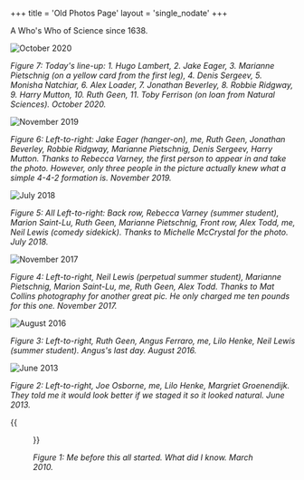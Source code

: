 +++
title = 'Old Photos Page'
layout = 'single_nodate'
+++

A Who's Who of Science since 1638.

![October 2020](../group2020_low.jpg)

*Figure 7: Today's line-up: 1. Hugo Lambert, 2. Jake Eager, 3. Marianne Pietschnig (on a yellow card from the first leg), 
4. Denis Sergeev, 5. Monisha Natchiar, 6. Alex Loader, 7. Jonathan Beverley, 8. Robbie Ridgway, 9. Harry Mutton, 10. Ruth Geen, 
11. Toby Ferrison (on loan from Natural Sciences). October 2020.*


![November 2019](../group2019_low.jpg)
 
*Figure 6: Left-to-right: Jake Eager (hanger-on), me, Ruth Geen, Jonathan Beverley, Robbie Ridgway, Marianne Pietschnig, 
Denis Sergeev, Harry Mutton. Thanks to Rebecca Varney, the first person to appear in and take the photo. However, only three 
people in the picture actually knew what a simple 4-4-2 formation is. November 2019.*

![July 2018](../group2018_low.jpg)

*Figure 5: All Left-to-right: Back row, Rebecca Varney (summer student), Marion Saint-Lu, Ruth Geen, Marianne Pietschnig, 
Front row, Alex Todd, me, Neil Lewis (comedy sidekick). Thanks to Michelle McCrystal for the photo. July 2018.*

![November 2017](../group2017_low.jpg)

*Figure 4: Left-to-right, Neil Lewis (perpetual summer student), Marianne Pietschnig, Marion Saint-Lu, me, Ruth Geen, Alex Todd. 
Thanks to Mat Collins photography for another great pic. He only charged me ten pounds for this one. November 2017.*

![August 2016](../group2016_low.jpg)

*Figure 3: Left-to-right, Ruth Geen, Angus Ferraro, me, Lilo Henke, Neil Lewis (summer student). Angus's last day. August 2016.*

![June 2013](../group2013_low.jpeg)

*Figure 2: Left-to-right, Joe Osborne, me, Lilo Henke, Margriet Groenendijk. They told me it would look better if we staged it so it looked natural. June 2013.*


{{<figure src="../Hugo_65.jpg" align="left" width="300ppx">}}

*Figure 1: Me before this all started. What did I know. March 2010.*
